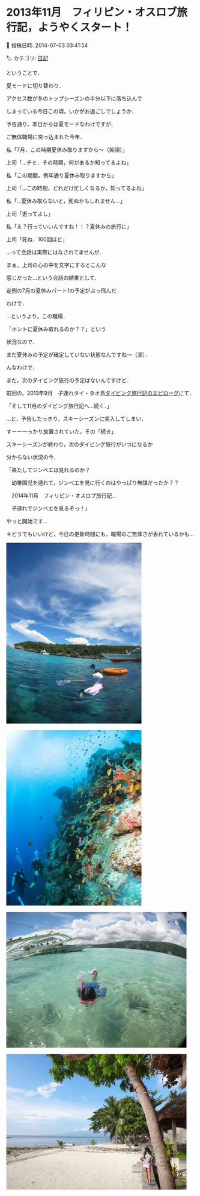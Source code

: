 # 2013年11月　フィリピン・オスロブ旅行記，ようやくスタート！

📅 投稿日時: 2014-07-03 03:41:54

🏷️ カテゴリ: [日記](cc4b5682fb7b8b144980957a978653fb0.md)

ということで．


夏モードに切り替わり．


アクセス数が冬のトップシーズンの半分以下に落ち込んで


しまっている今日この頃，いかがお過ごしでしょうか．





予告通り，本日からは夏モードなわけですが．


ご無体職場に突っ込まれた今年．





私「7月，この時期夏休み取りますから～（笑顔）」





上司「…チミ．その時期，何があるか知ってるよね」





私「この期間，例年通り夏休み取りますから」





上司「…この時期，どれだけ忙しくなるか，知ってるよね」





私「…夏休み取らないと，死ぬかもしれません…」





上司「逝ってよし」





私「え？行っていいんですね！！？夏休みの旅行に」





上司「死ね．100回ほど」





…って会話は実際にはなされてませんが．


まぁ，上司の心の中を文字にするとこんな


感じだった…という会話の結果として．


定例の7月の夏休みパート1の予定がぶっ飛んだ


わけで．


…というより，この職場．


「ホントに夏休み取れるのか？？」という


状況なので．


まだ夏休みの予定が確定していない状態なんですね～（涙）．





んなわけで．


まだ，次のダイビング旅行の予定はないんですけど．





前回の，2013年9月　子連れタイ・タオ島[ダイビング旅行記のエピローグ](e530e98339f87e8dc5e13de072679d584.md)にて．





「そして11月のダイビング旅行記へ…続く．」





…と，予告したっきり，スキーシーズンに突入してしまい．


すーーーっかり放置されていた，その「続き」．





スキーシーズンが終わり，次のダイビング旅行がいつになるか


分からない状況の今．


「果たしてジンベエは見れるのか？


　幼稚園児を連れて，ジンベエを見に行くのはやっぱり無謀だったか？？


　2014年11月　フィリピン・オスロブ旅行記…


　子連れでジンベエを見るぞっ！」


やっと開始です…





＃どうでもいいけど，今日の更新時間にも，職場のご無体さが表れているかも…







![c265a7e9a3d9e0607522fbf9d8dc7bb8.jpg](images/c265a7e9a3d9e0607522fbf9d8dc7bb8.jpg)









![f5135ab7ec1d91a8a8cf2f9ebd216916.jpg](images/f5135ab7ec1d91a8a8cf2f9ebd216916.jpg)









![2336a7e56b6a514fc3a82eb8a6d0fa2b.jpg](images/2336a7e56b6a514fc3a82eb8a6d0fa2b.jpg)









![d861ec4e7597f5bac977270ded3c7959.jpg](images/d861ec4e7597f5bac977270ded3c7959.jpg)

